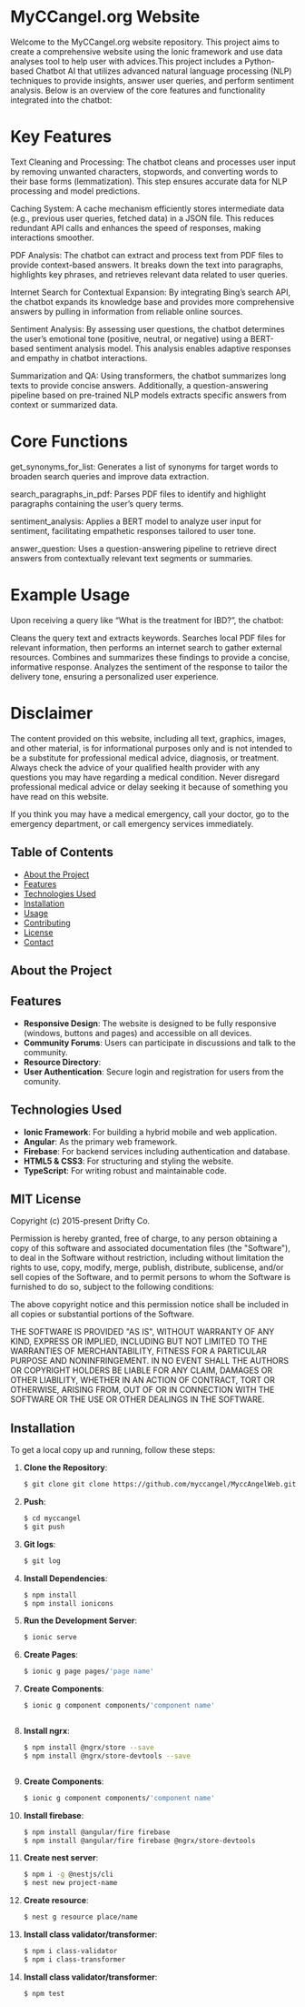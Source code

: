 # MyCCangel.org Website

Welcome to the MyCCangel.org website repository. This project aims to create a comprehensive website using the Ionic framework and use data analyses tool to help user with advices.This project includes a Python-based Chatbot AI that utilizes advanced natural language processing (NLP) techniques to provide insights, answer user queries, and perform sentiment analysis. Below is an overview of the core features and functionality integrated into the chatbot:

# Key Features
Text Cleaning and Processing: The chatbot cleans and processes user input by removing unwanted characters, stopwords, and converting words to their base forms (lemmatization). This step ensures accurate data for NLP processing and model predictions.

Caching System: A cache mechanism efficiently stores intermediate data (e.g., previous user queries, fetched data) in a JSON file. This reduces redundant API calls and enhances the speed of responses, making interactions smoother.

PDF Analysis: The chatbot can extract and process text from PDF files to provide context-based answers. It breaks down the text into paragraphs, highlights key phrases, and retrieves relevant data related to user queries.

Internet Search for Contextual Expansion: By integrating Bing’s search API, the chatbot expands its knowledge base and provides more comprehensive answers by pulling in information from reliable online sources.

Sentiment Analysis: By assessing user questions, the chatbot determines the user’s emotional tone (positive, neutral, or negative) using a BERT-based sentiment analysis model. This analysis enables adaptive responses and empathy in chatbot interactions.

Summarization and QA: Using transformers, the chatbot summarizes long texts to provide concise answers. Additionally, a question-answering pipeline based on pre-trained NLP models extracts specific answers from context or summarized data.

# Core Functions
get_synonyms_for_list: Generates a list of synonyms for target words to broaden search queries and improve data extraction.

search_paragraphs_in_pdf: Parses PDF files to identify and highlight paragraphs containing the user’s query terms.

sentiment_analysis: Applies a BERT model to analyze user input for sentiment, facilitating empathetic responses tailored to user tone.

answer_question: Uses a question-answering pipeline to retrieve direct answers from contextually relevant text segments or summaries.

# Example Usage
Upon receiving a query like “What is the treatment for IBD?”, the chatbot:

Cleans the query text and extracts keywords.
Searches local PDF files for relevant information, then performs an internet search to gather external resources.
Combines and summarizes these findings to provide a concise, informative response.
Analyzes the sentiment of the response to tailor the delivery tone, ensuring a personalized user experience.

# Disclaimer
The content provided on this website, including all text, graphics, images, and other material, is for informational purposes only and is not intended to be a substitute for professional medical advice, diagnosis, or treatment. Always check the advice of your qualified health provider with any questions you may have regarding a medical condition. Never disregard professional medical advice or delay seeking it because of something you have read on this website.

If you think you may have a medical emergency, call your doctor, go to the emergency department, or call emergency services immediately. 

## Table of Contents

- [About the Project](#about-the-project)
- [Features](#features)
- [Technologies Used](#technologies-used)
- [Installation](#installation)
- [Usage](#usage)
- [Contributing](#contributing)
- [License](#license)
- [Contact](#contact)

## About the Project



## Features

- **Responsive Design**: The website is designed to be fully responsive (windows, buttons and pages) and accessible on all devices.
- **Community Forums**: Users can participate in discussions and talk to the community.
- **Resource Directory**: 
- **User Authentication**: Secure login and registration for users from the comunity.

## Technologies Used

- **Ionic Framework**: For building a hybrid mobile and web application.
- **Angular**: As the primary web framework.
- **Firebase**: For backend services including authentication and database.
- **HTML5 & CSS3**: For structuring and styling the website.
- **TypeScript**: For writing robust and maintainable code.

## MIT License

Copyright (c) 2015-present Drifty Co.

Permission is hereby granted, free of charge, to any person obtaining a copy
of this software and associated documentation files (the "Software"), to deal
in the Software without restriction, including without limitation the rights
to use, copy, modify, merge, publish, distribute, sublicense, and/or sell
copies of the Software, and to permit persons to whom the Software is
furnished to do so, subject to the following conditions:

The above copyright notice and this permission notice shall be included in
all copies or substantial portions of the Software.

THE SOFTWARE IS PROVIDED "AS IS", WITHOUT WARRANTY OF ANY KIND, EXPRESS OR
IMPLIED, INCLUDING BUT NOT LIMITED TO THE WARRANTIES OF MERCHANTABILITY,
FITNESS FOR A PARTICULAR PURPOSE AND NONINFRINGEMENT. IN NO EVENT SHALL THE
AUTHORS OR COPYRIGHT HOLDERS BE LIABLE FOR ANY CLAIM, DAMAGES OR OTHER
LIABILITY, WHETHER IN AN ACTION OF CONTRACT, TORT OR OTHERWISE, ARISING FROM,
OUT OF OR IN CONNECTION WITH THE SOFTWARE OR THE USE OR OTHER DEALINGS IN
THE SOFTWARE.

## Installation

To get a local copy up and running, follow these steps:

1. **Clone the Repository**:
    ```bash
    $ git clone git clone https://github.com/myccangel/MyccAngelWeb.git
    ```
2. **Push**:
    ```bash
    $ cd myccangel
    $ git push
    
    ```
3. **Git logs**:
    ```bash
    $ git log
    
    ```
4. **Install Dependencies**:
    ```bash
    $ npm install
    $ npm install ionicons
    ```

5. **Run the Development Server**:
    ```bash
    $ ionic serve
    ```
6. **Create Pages**:
    ```bash
    $ ionic g page pages/'page name'
    ```    
7. **Create Components**:
    ```bash
    $ ionic g component components/'component name'
    ```   
    ```    
8. **Install ngrx**:
    ```bash
    $ npm install @ngrx/store --save
    $ npm install @ngrx/store-devtools --save
    ```   
    ```    
7. **Create Components**:
    ```bash
    $ ionic g component components/'component name'
    ```   
8. **Install firebase**:
    ```bash
    $ npm install @angular/fire firebase
    $ npm install @angular/fire firebase @ngrx/store-devtools

    ```   
9. **Create nest server**:
    ```bash
    $ npm i -g @nestjs/cli
    $ nest new project-name
    ```   
10. **Create resource**:
    ```bash
    $ nest g resource place/name
    ```   
11. **Install class validator/transformer**:
    ```bash
    $ npm i class-validator
    $ npm i class-transformer
    ``` 
12. **Install class validator/transformer**:
    ```bash
    $ npm test
    ```         

